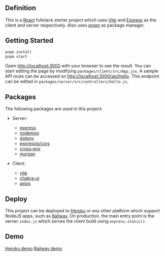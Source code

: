 ## Definition
This is a [React](https://github.com/facebook/react) fullstack starter project which uses [Vite](https://github.com/vitejs/vite) and [Express](https://github.com/expressjs/express) as the client and server respectively. Also uses [pnpm](https://pnpm.js.org/) as package manager.

## Getting Started
```bash
pnpm install
pnpm start
```
Open [http://localhost:3000](http://localhost:3000) with your browser to see the result.
You can start editing the page by modifying `packages/client/src/App.jsx`.
A sample API route can be accessed on [http://localhost:3000/api/hello](http://localhost:3000/api/hello). This endpoint can be edited in `packages/server/src/controllers/hello.js`.

## Packages
The following packages are used in this project:
- Server:
  - [express](https://github.com/expressjs/express)
  - [nodemon](https://github.com/remy/nodemon)
  - [dotenv](https://github.com/motdotla/dotenv)
  - [expressjs/cors](https://github.com/expressjs/cors)
  - [cross-env](https://github.com/kentcdodds/cross-env)
  - [morgan](https://github.com/expressjs/morgan)
 
- Client:
  - [vite](https://github.com/vitejs/vite)
  - [chakra-ui](https://github.com/chakra-ui/chakra-ui)
  - [axios](https://github.com/axios/axios)

## Deploy
This project can be deployed to [Heroku](https://www.heroku.com) or any other platform which support NodeJS apps, such as [Railway](https://railway.app).
On production, the main entry point is the server `index.js` which serves the client build using `express.static()`.

## Demo
[Heroku demo](https://vite-express-starter.herokuapp.com)
[Railway demo](https://vite-express-starter-production.up.railway.app)